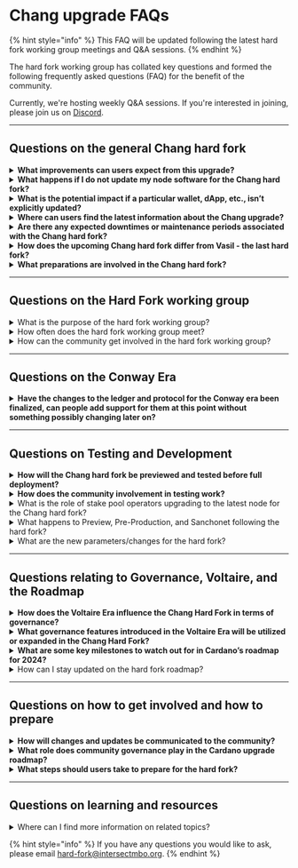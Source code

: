 # Chang upgrade FAQs

{% hint style="info" %}
This FAQ will be updated following the latest hard fork working group meetings and Q\&A sessions.
{% endhint %}

The hard fork working group has collated key questions and formed the following frequently asked questions (FAQ) for the benefit of the community.

Currently, we're hosting weekly Q\&A sessions. If you're interested in joining, please join us on [Discord](https://discord.gg/wQU2dPjK3Z).

***

## **Questions on the general Chang hard fork**

<details>

<summary><strong>What improvements can users expect from this upgrade?</strong></summary>

The Chang hard fork will introduce significant enhancements to the Cardano ecosystem, introducing a new era of decentralized governance. Chang brings the first step in Cardano’s era of [Voltaire](https://roadmap.cardano.org/en/voltaire/), with the deployment of the [CIP-1694](https://www.1694.io/) governance model. Further included is[ Plutus V3](https://iohk.io/en/blog/posts/2024/02/12/unlocking-more-opportunities-with-plutus-v3/), which brings a host of enhancements and new built-ins for smart contract developers.

</details>

<details>

<summary><strong>What happens if I do not update my node software for the Chang hard fork?</strong></summary>

If you do not update your [node ](https://github.com/IntersectMBO/cardano-node/releases)software to align with the Chang hard fork, your node will become incompatible with the updated blockchain. This may result in your node being unable to process transactions or interact correctly with the updated network.

</details>

<details>

<summary><strong>What is the potential impact if a particular wallet, dApp, etc., isn’t explicitly updated?</strong></summary>

The ecosystem must upgrade to at least [Node 9.1.0](https://github.com/IntersectMBO/cardano-node/releases/tag/9.1.0) to ensure continued compatibility and normal operation.

The fee calculation for Plutus V2 reference scripts has been adjusted, which may cause disruption.

</details>

<details>

<summary><strong>Where can users find the latest information about the Chang upgrade?</strong></summary>

The community can find the latest information on the Chang upgrade on [Intersect's knowledge base](https://docs.intersectmbo.org/cardano/cardano-hardforks-and-upgrades/chang-upgrade), [weekly newsletters](https://intersectmbo.org/news) and through updates posted on official [Twitter](https://twitter.com/intersectmbo).

</details>

<details>

<summary><strong>Are there any expected downtimes or maintenance periods associated with the Chang hard fork?</strong></summary>

No, the network is expected to remain completely operational through the hard fork, although users are warned that tooling they use may require maintenance.

</details>

<details>

<summary><strong>How does the upcoming Chang hard fork differ from Vasil - the last hard fork?</strong></summary>

The Chang Hard Fork on the Cardano network marks a significant advancement from the previous [Vasil ](https://iohk.io/en/blog/posts/2022/09/16/vasil-what-to-expect/)upgrade, focusing on more comprehensive range of improvement:&#x20;

* **Community Driven Governance -** Introduces a governance model that allows ADA holders to participate directly in decision making processes through on chain consensus.&#x20;
* **Delegate Representatives (DReps) -** Plays a crucial role in representing community interests and influencing the network’s future direction.&#x20;
* **Constitution Convention -** An event where stakeholders draft a guiding framework for network governance and community interaction.&#x20;
* **Community Vote on Constitution -** Engages the broader community in voting on the drafted constitution, emphasizing Cardano’s commitment to decentralized governance.&#x20;

This update signifies Cardano’s transition into the [Voltaire era](https://roadmap.cardano.org/en/voltaire/), focusing on scalability, security, and community governance, setting the stage for further innovations and broader adoption.&#x20;

</details>

<details>

<summary><strong>What preparations are involved in the Chang hard fork?</strong></summary>

Preparations for the Chang hard fork include the creation of a detailed Genesis file which will include the [Constitution](https://www.intersectmbo.org/news/cardanos-governance-key-terms-and-milestones), governance policy scripts, the interim constitutional [committee](https://docs.intersectmbo.org/cardano/cardano-governance/overview), and all initial settings for [governance parameters](https://docs.cardano.org/explore-cardano/parameter-guide/). This Genesis file is crucial and will be reviewed thoroughly before it is finalized and implemented.

</details>

***

## Questions on the Hard Fork working group

<details>

<summary>What is the purpose of the hard fork working group?</summary>

The main purpose is to facilitate the sharing of information and support consensus planning among the community and delivery teams contributing to Chang. It aims to ensure all parties are aligned and informed about updates and decisions.

</details>

<details>

<summary>How often does the hard fork working group meet?</summary>

The group meets weekly in the lead-up to a hard fork.

</details>

<details>

<summary>How can the community get involved in the hard fork working group?</summary>

Community members can request to be part of the group. Details on how to join can be found on the working group page. Additionally, staying informed through updates and sharing information helps everyone stay aware of the roadmap and progress.

</details>

***

## **Questions on the Conway Era**

<details>

<summary><strong>Have the changes to the ledger and protocol for the Conway era been finalized, can people add support for them at this point without something possibly changing later on?</strong></summary>

Yes, the changes have been finalized with the exception of any impacts from testing results. Adjustments may be necessary if testing identifies the need for changes.

</details>

***

## **Questions on Testing and Development**

<details>

<summary><strong>How will the Chang hard fork be previewed and tested before full deployment?</strong></summary>

Node 9.1.0 will be previewed and tested concurrently with the [pre-production network](https://docs.cardano.org/cardano-testnets/environments/). This process is controlled by the community, ensuring thorough testing and validation before the full deployment. The preview and pre-production are expected to follow the same governance rules as the [mainnet](https://book.play.dev.cardano.org/env-mainnet.html), ensuring consistency across [environments](https://book.play.dev.cardano.org/environments.html).

</details>

<details>

<summary><strong>How does the community involvement in testing work?</strong></summary>

Community testing is conducted on [SanchoNet ](https://sancho.network/get-started/)as well as other test networks, where various elements including governance policies and committee scripts can be tested. This stage allows for community feedback and is essential for ensuring the robustness of the hard fork. Community members can participate in this testing by engaging with the latest node versions available on [SanchoNet](https://sancho.network/get-started/).

</details>

<details>

<summary>What is the role of stake pool operators upgrading to the latest node for the Chang hard fork?</summary>

Stake Pool Operators play an important (the most important!) part in any hard fork. The community requires them to upgrade prior to a hard fork combinator event. The latest status of SPOs' readiness can be found on our [Ecosystem Readiness page](https://docs.intersectmbo.org/cardano/cardano-hardforks-and-upgrades/chang-upgrade/chang-upgrade-1-readiness).

</details>

<details>

<summary>What happens to Preview, Pre-Production, and Sanchonet following the hard fork?</summary>

* **Sanchonet:** Will continue running for governance testing to ensure thorough testing and transition to new governance mechanisms.
* **Preview:** Will fork shortly after the 9.1.0 release and remain in Chang in governance bootstrapping for the coming months.
* **Pre-Production:** Will be closely aligned with mainnet to ensure consistent testing and readiness.

</details>

<details>

<summary>What are the new parameters/changes for the hard fork?</summary>

New parameters include governance-related changes such as thresholds and committee sizes, and technical changes like the min ref script cost per byte and the Pluto V3 cost model. For detailed information, please refer to the [CIP-1694 documentation](https://www.1694.io/en).

</details>

***

## **Questions relating to Governance, Voltaire, and the Roadmap**

<details>

<summary><strong>How does the Voltaire Era influence the Chang Hard Fork in terms of governance?</strong></summary>

The [Voltaire Era](https://roadmap.cardano.org/en/voltaire/) is a critical and final phase in Cardano’s evolution, introducing robust community-driven [governance mechanisms](https://cardanofoundation.org/governance). This era enables ADA holders to vote on network upgrades and funding proposals through a decentralized governance system. The Chang Hard Fork can be seen as a technical step that supports the principles of the Voltaire Era by enhancing the blockchain’s capabilities, thus preparing it for more sophisticated governance functions that the Voltaire Era aims to implement.

</details>

<details>

<summary><strong>What governance features introduced in the Voltaire Era will be utilized or expanded in the Chang Hard Fork?</strong></summary>

The Chang Hard Fork will introduce [on-chain governance](https://www.1694.io/) to Cardano.

</details>

<details>

<summary><strong>What are some key milestones to watch out for in Cardano’s roadmap for 2024?</strong></summary>

In addition to the Chang Hard Fork, Cardano’s roadmap for 2024 includes significant milestones such as the Cardano Constitution Workshops, Intersect Growth initiative, and advancements in real-world [asset tokenization](https://www.essentialcardano.io/glossary/asset-tokenization). These developments are poised to reshape the landscape of decentralized finance and blockchain technology.&#x20;

</details>

<details>

<summary>How can I stay updated on the hard fork roadmap?</summary>

For the latest updates and detailed information, visit the [Timeline and Dependencies page](https://docs.intersectmbo.org/cardano/cardano-upgrades/hard-forks/chang-timeline-and-dependencies).

</details>

***

## Questions on how to get involved and how to prepare

<details>

<summary><strong>How will changes and updates be communicated to the community?</strong></summary>

Updates and significant changes will be communicated through various channels including [Twitter](https://twitter.com/intersectmbo), [Discord](https://discord.com/invite/wQU2dPjK3Z), and the project’s [knowledge base](https://docs.intersectmbo.org/). Important updates will also be discussed in follow-up meetings, ensuring all stakeholders have the latest information and can provide feedback.

</details>

<details>

<summary><strong>What role does community governance play in the Cardano upgrade roadmap?</strong></summary>

Community governance is a central aspect of Cardano’s upgrade [roadmap](https://roadmap.cardano.org/en/). Through initiatives like the Cardano Constitution Workshops and Delegate Representatives ([DReps](https://docs.intersectmbo.org/cardano/cardano-governance/governance-roles/delegated-representatives-dreps)), the community actively participates in decision-making processes, shaping the future direction of the network.

</details>

<details>

<summary><strong>What steps should users take to prepare for the hard fork?</strong> </summary>

**Here’s what users can do to prepare:**&#x20;

* **Stay informed** - Follow official [Cardano ](https://cardano.org/)and [intersect ](https://www.intersectmbo.org/)channels for announcements and updates regarding the hard fork.
* **Update wallets and applications** - Ensure you’re using the latest versions of [Cardano wallets](https://docs.cardano.org/new-to-cardano/types-of-wallets/) and applications to guarantee compatibility with the new protocol.&#x20;
* **Take part in SanchoNet testing -**  It is a specialized [test ](https://sancho.network/get-started/)network to comprehensively implement and test the tools for the self-governance of the Cardano blockchain.

</details>

***

## Questions on learning and resources

<details>

<summary>Where can I find more information on related topics?</summary>

**Useful resources:**

* [SanchoNet](https://sancho.network/get-started)
* [Cardano Docs](https://docs.cardano.org)
* [CIP-1694](https://www.1694.io/en)

</details>

{% hint style="info" %}
If you have any questions you would like to ask, please email [hard-fork@intersectmbo.org](mailto:hard-fork@intersectmbo.org).
{% endhint %}
